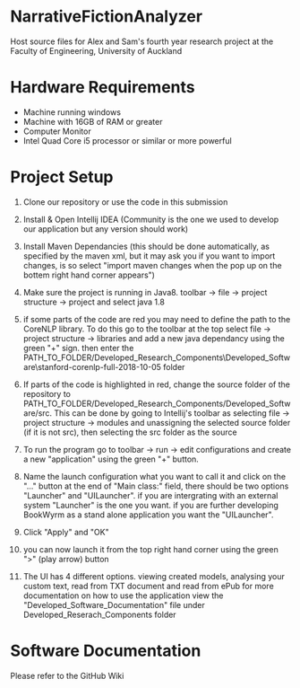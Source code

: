 # NarrativeFictionAnalyzer
Host source files for Alex and Sam's fourth year research project at the Faculty of Engineering, University of Auckland

# Hardware Requirements
- Machine running windows
- Machine with 16GB of RAM or greater
- Computer Monitor
- Intel Quad Core i5 processor or similar or more powerful

# Project Setup
1. Clone our repository or use the code in this submission

2. Install & Open Intellij IDEA (Community is the one we used to develop our application but any version should work)

3. Install Maven Dependancies (this should be done automatically, as specified by the maven xml, but it may ask you if you
	want to import changes, is so select "import maven changes when the pop up on the bottem right hand corner appears")

4. Make sure the project is running in Java8. toolbar -> file -> project structure -> project and select java 1.8

5. if some parts of the code are red you may need to define the path to the CoreNLP library. To do this go to the toolbar at
	the top select file -> project structure -> libraries and add a new java dependancy using the green "+" sign. then enter 
	the PATH_TO_FOLDER/Developed_Research_Components\Developed_Software\stanford-corenlp-full-2018-10-05 folder

6. If parts of the code is highlighted in red, change the source folder of the repository to 
	PATH_TO_FOLDER/Developed_Research_Components/Developed_Software/src. This can be done by going to Intellij's toolbar as 
	selecting file -> project structure -> modules and unassigning the selected source folder (if it is not src), 
	then selecting the src folder as the source 

7. To run the program go to toolbar -> run -> edit configurations and create a new "application" using the green "+" button.

8. Name the launch configuration what you want to call it and click on the "..." button at the end of "Main class:" field,
	there should be two options "Launcher" and "UILauncher". if you are intergrating with an external system "Launcher" is the 
	one you want. if you are further developing BookWyrm as a stand alone application you want the "UILauncher".

9. Click "Apply" and "OK"

10. you can now launch it from the top right hand corner using the green ">" (play arrow) button

11. The UI has 4 different options. viewing created models, analysing your custom text, read from TXT document and read from ePub
	for more documentation on how to use the application view the "Developed_Software_Documentation" file under 
	Developed_Reserach_Components folder
  
# Software Documentation
Please refer to the GitHub Wiki
